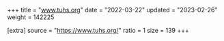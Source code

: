 +++
title = "www.tuhs.org"
date = "2022-03-22"
updated = "2023-02-26"
weight = 142225

[extra]
source = "https://www.tuhs.org/"
ratio = 1
size = 139
+++
